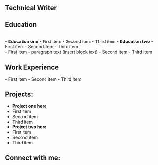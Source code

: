 ## Technical Writer
<h2>
<b>Education</b>
</h2>
 <br>
 - <b>Education one</b>
 - First item
- Second item
- Third item
- <b>Education two</b>
- First item
- Second item
- Third item
</h2>
<br> 
- First item - paragraph text (insert block text)
- Second item
- Third item
<h2><b>Work Experience</b></h2>
- First item
- Second item
- Third item
<br> 

<h2>Projects:</h2>

- <b>Project one here</b>
 - First item
- Second item
- Third item
- <b>Project two here</b>
- First item
- Second item
- Third item


<h2>Connect with me:</h2>

[linkedin]: www.linkedin.com/in/hilaryyothers
